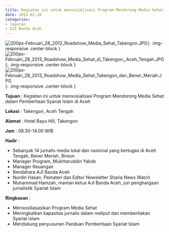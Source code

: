```yaml
---
title: Kegiatan ini untuk mensosialisasi Program Mendorong Media Sehat dalam Pemberitaan Syariat Islam di Aceh
date: 2013-02-28
categories:
- laporan
- AJI Banda Aceh
---
```


![200px-Februari_28_2012_Roadshow_Media_Sehat_Takengon.JPG](/uploads/200px-Februari_28_2012_Roadshow_Media_Sehat_Takengon.JPG){: .img-responsive .center-block }
![200px-Februari_28_2013_Roadshow_Media_Sehat_di_Takengon,_Aceh_Tengah.JPG](/uploads/200px-Februari_28_2013_Roadshow_Media_Sehat_di_Takengon,_Aceh_Tengah.JPG){: .img-responsive .center-block }
![200px-Februari_28_2013_Roadshow_Media_Sehat_Takengon_dan_Bener_Meriah.JPG](/uploads/200px-Februari_28_2013_Roadshow_Media_Sehat_Takengon_dan_Bener_Meriah.JPG){: .img-responsive .center-block }

**Tujuan** : Kegiatan ini untuk mensosialisasi Program Mendorong Media Sehat dalam Pemberitaan Syariat Islam di Aceh

**Lokasi** : Takengon, Aceh Tengah

**Alamat** : Hotel Bayu Hill, Takengon

**Jam** : 08.30-14.00 WIB

**Hadir** : 
* Sebanyak 14 jurnalis media lokal dan nasional yang bertugas di Aceh Tengah, Bener Meriah, Bireun
* Manager Program, Mukhtaruddin Yakob
* Manager Keuangan
* Bendahara AJI Banda Aceh
* Nurdin Hasan, Pemateri dan Editor Newsletter Sharia News Watch
* Muhammad Hamzah, mantan ketua AJI Banda Aceh, juri penghargaan jurnalistik Syariat Islam

**Ringkasan** : 
* Mensosiliasasikan Program Media Sehat
* Meningkatkan kapasitas jurnalis dalam meliput dan memberitakan Syariat Islam
* Mendukung penyusunan Panduan Pemberitaan Syariat Islam
